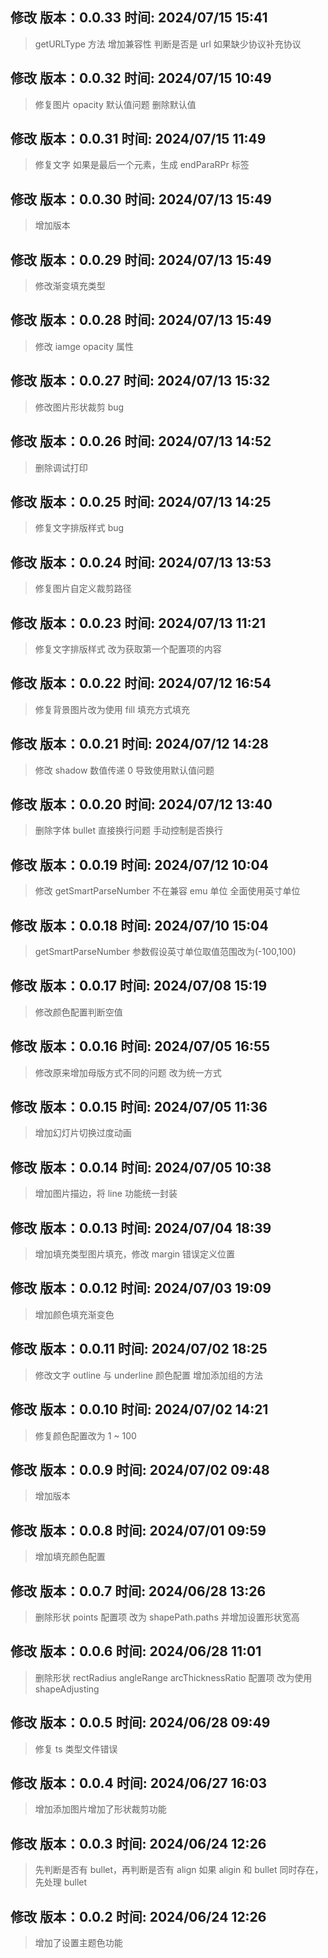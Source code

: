 ## 修改 版本：0.0.33 时间: 2024/07/15 15:41

> getURLType 方法 增加兼容性 判断是否是 url 如果缺少协议补充协议

## 修改 版本：0.0.32 时间: 2024/07/15 10:49

> 修复图片 opacity 默认值问题 删除默认值

## 修改 版本：0.0.31 时间: 2024/07/15 11:49

> 修复文字 如果是最后一个元素，生成 endParaRPr 标签

## 修改 版本：0.0.30 时间: 2024/07/13 15:49

> 增加版本

## 修改 版本：0.0.29 时间: 2024/07/13 15:49

> 修改渐变填充类型

## 修改 版本：0.0.28 时间: 2024/07/13 15:49

> 修改 iamge opacity 属性

## 修改 版本：0.0.27 时间: 2024/07/13 15:32

> 修改图片形状裁剪 bug

## 修改 版本：0.0.26 时间: 2024/07/13 14:52

> 删除调试打印

## 修改 版本：0.0.25 时间: 2024/07/13 14:25

> 修复文字排版样式 bug

## 修改 版本：0.0.24 时间: 2024/07/13 13:53

> 修复图片自定义裁剪路径

## 修改 版本：0.0.23 时间: 2024/07/13 11:21

> 修复文字排版样式 改为获取第一个配置项的内容

## 修改 版本：0.0.22 时间: 2024/07/12 16:54

> 修复背景图片改为使用 fill 填充方式填充

## 修改 版本：0.0.21 时间: 2024/07/12 14:28

> 修改 shadow 数值传递 0 导致使用默认值问题

## 修改 版本：0.0.20 时间: 2024/07/12 13:40

> 删除字体 bullet 直接换行问题 手动控制是否换行

## 修改 版本：0.0.19 时间: 2024/07/12 10:04

> 修改 getSmartParseNumber 不在兼容 emu 单位 全面使用英寸单位

## 修改 版本：0.0.18 时间: 2024/07/10 15:04

> getSmartParseNumber 参数假设英寸单位取值范围改为(-100,100)

## 修改 版本：0.0.17 时间: 2024/07/08 15:19

> 修改颜色配置判断空值

## 修改 版本：0.0.16 时间: 2024/07/05 16:55

> 修改原来增加母版方式不同的问题 改为统一方式

## 修改 版本：0.0.15 时间: 2024/07/05 11:36

> 增加幻灯片切换过度动画

## 修改 版本：0.0.14 时间: 2024/07/05 10:38

> 增加图片描边，将 line 功能统一封装

## 修改 版本：0.0.13 时间: 2024/07/04 18:39

> 增加填充类型图片填充，修改 margin 错误定义位置

## 修改 版本：0.0.12 时间: 2024/07/03 19:09

> 增加颜色填充渐变色

## 修改 版本：0.0.11 时间: 2024/07/02 18:25

> 修改文字 outline 与 underline 颜色配置
> 增加添加组的方法

## 修改 版本：0.0.10 时间: 2024/07/02 14:21

> 修复颜色配置改为 1 ~ 100

## 修改 版本：0.0.9 时间: 2024/07/02 09:48

> 增加版本

## 修改 版本：0.0.8 时间: 2024/07/01 09:59

> 增加填充颜色配置

## 修改 版本：0.0.7 时间: 2024/06/28 13:26

> 删除形状 points 配置项 改为 shapePath.paths 并增加设置形状宽高

## 修改 版本：0.0.6 时间: 2024/06/28 11:01

> 删除形状 rectRadius angleRange arcThicknessRatio 配置项 改为使用 shapeAdjusting

## 修改 版本：0.0.5 时间: 2024/06/28 09:49

> 修复 ts 类型文件错误

## 修改 版本：0.0.4 时间: 2024/06/27 16:03

> 增加添加图片增加了形状裁剪功能

## 修改 版本：0.0.3 时间: 2024/06/24 12:26

> 先判断是否有 bullet，再判断是否有 align 如果 aligin 和 bullet 同时存在，先处理 bullet

## 修改 版本：0.0.2 时间: 2024/06/24 12:26

> 增加了设置主题色功能
